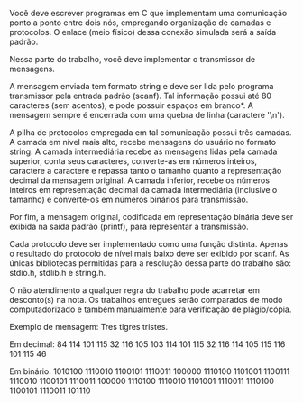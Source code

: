 Você deve escrever programas em C que implementam uma comunicação ponto a ponto entre dois nós, empregando organização de camadas e protocolos. O enlace (meio físico) dessa conexão simulada será a saída padrão.

Nessa parte do trabalho, você deve implementar o transmissor de mensagens.

A mensagem enviada tem formato string e deve ser lida pelo programa transmissor pela entrada padrão (scanf). Tal informação possui até 80 caracteres (sem acentos), e pode possuir espaços em branco\*. A mensagem sempre é encerrada com uma quebra de linha (caractere '\n').

A pilha de protocolos empregada em tal comunicação possui três camadas. A camada em nível mais alto, recebe mensagens do usuário no formato string. A camada intermediária recebe as mensagens lidas pela camada superior, conta seus caracteres, converte-as em números inteiros, caractere a caractere e repassa tanto o tamanho quanto a representação decimal da mensagem original. A camada inferior, recebe os números inteiros em representação decimal da camada intermediária (inclusive o tamanho) e converte-os em números binários para transmissão.

Por fim, a mensagem original, codificada em representação binária deve ser exibida na saída padrão (printf), para representar a transmissão.

Cada protocolo deve ser implementado como uma função distinta. Apenas o resultado do protocolo de nível mais baixo deve ser exibido por scanf. As únicas bibliotecas permitidas para a resolução dessa parte do trabalho são: stdio.h, stdlib.h e string.h.

O não atendimento a qualquer regra do trabalho pode acarretar em desconto(s) na nota. Os trabalhos entregues serão comparados de modo computadorizado e também manualmente para verificação de plágio/cópia.

Exemplo de mensagem:
Tres tigres tristes.

Em decimal:
84 114 101 115 32 116 105 103 114 101 115 32 116 114 105 115 116 101 115 46

Em binário:
1010100 1110010 1100101 1110011 100000 1110100 1101001 1100111 1110010 1100101 1110011 100000 1110100 1110010 1101001 1110011 1110100 1100101 1110011 101110
